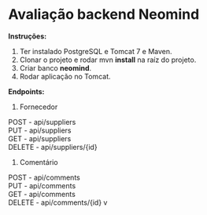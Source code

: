 # Avaliação backend Neomind

**Instruções:**

1. Ter instalado PostgreSQL e Tomcat 7 e Maven.
1. Clonar o projeto e rodar mvn **install** na raíz do projeto.
2. Criar banco **neomind**.
3. Rodar aplicação no Tomcat.

**Endpoints:**

1. Fornecedor

POST - api/suppliers <br />
PUT - api/suppliers <br />
GET - api/suppliers <br />
DELETE - api/suppliers/{id} <br />

1. Comentário

POST - api/comments <br />
PUT - api/comments <br />
GET - api/comments <br />
DELETE - api/comments/{id} v
